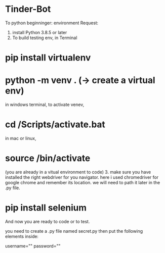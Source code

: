 # Tinder-Bot

To python beginninger:
environment Request:
  1. install Python 3.8.5 or later
  2. To build testing env, in Terminal
# pip install virtualenv
# python -m venv .  (-> create a virtual env)
in windows terminal, to activate venev, 
# cd <venv>/Scripts/activate.bat
in mac or linux,
# source <venv>/bin/activate
  (you are already in a vitual environment to code)
  3. make sure you have installed the right webdriver for you navigator.  here i used chromedriver for google chrome and remember its location.
    we will need to path it later in the .py file.
# pip install selenium
  
And now you are ready to code or to test.

you need to create a .py file named secret.py
then put the following elements inside:

username="<your login facebook>"
password="<your password>"
